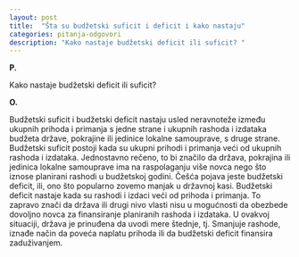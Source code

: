 ```yaml
---
layout: post
title:  "Šta su budžetski suficit i deficit i kako nastaju"
categories: pitanja-odgovori
description: "Kako nastaje budžetski deficit ili suficit? "
---
```


**P.**

Kako nastaje budžetski deficit ili suficit?


**O.**

Budžetski suficit i budžetski deficit nastaju usled neravnoteže između ukupnih prihoda i primanja s jedne strane i ukupnih rashoda i izdataka budžeta države, pokrajine ili jedinice lokalne samouprave, s druge strane.
Budžetski suficit postoji kada su ukupni prihodi i primanja veći od ukupnih rashoda i izdataka. Jednostavno rečeno, to bi značilo da država, pokrajina ili jedinica lokalne samouprave ima na raspolaganju više novca nego što iznose planirani rashodi u budžetskoj godini.
Češća pojava jeste budžetski deficit, ili, ono što popularno zovemo manjak u državnoj kasi. Budžetski deficit nastaje kada su rashodi i izdaci veći od prihoda i primanja. To zapravo znači da država ili drugi nivo vlasti nisu u mogućnosti da obezbede dovoljno novca za finansiranje planiranih rashoda i izdataka. U ovakvoj situaciji, država je prinuđena da uvodi mere štednje, tj. Smanjuje rashode, iznađe način da poveća naplatu prihoda ili da budžetski deficit finansira zaduživanjem.
